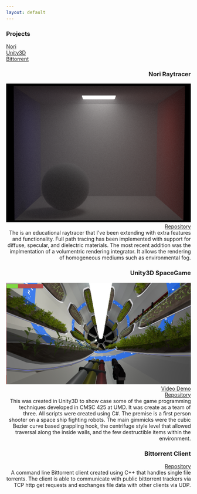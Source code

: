 ```yaml
---
layout: default
---
```



<div align="left">
  <h3>Projects</h3>
  <a href="#740">Nori</a> 
  <br/>
  <a href="#425">Unity3D</a> 
  <br/>
  <a href="#417">Bittorrent</a> 
  <br/>
</div>
<div align="right">
  <body>
  
  <h3 id="740"> Nori Raytracer </h3>
  <p>
    <img src="images/740/med_med.png">
    <br/>
    <a href="https://github.com/KyleBeebe/Nori-Raytracer">Repository</a> 
    <br/>
    The is an educational raytracer that I've been extending with extra features and functionality. Full path tracing has been implemented with support for diffuse, specular, and dielectric materials. The most recent addition was the implmentation of a volumentric rendering integrator. It allows the rendering of homogeneous mediums such as environmental fog. 
  </p>
  
  <h3 id="425"> Unity3D SpaceGame </h3>
  <p> 
    <img src="images/425/4.jpg" alt="centrifuge">
    <a href="https://www.youtube.com/watch?v=S0BBw31RJLE&t=6s">Video Demo</a> 
    <br/>
    <a href="https://github.com/KyleBeebe/UnitySpaceGame">Repository</a> 
    <br/>
    This was created in Unity3D to show case some of the game programming techniques developed in CMSC 425 at UMD. 
    It was create as a team of three. All scripts were created using C#. The premise is a first person shooter on a space ship fighting 
    robots. The main gimmicks were the cubic Bezier curve based grappling hook, the centrifuge style level that allowed traversal along the inside walls, and the few destructible items within the environment. 
  </p>
  
  <h3 id="417"> Bittorrent Client </h3>
  <p>
    <a href="https://github.com/KyleBeebe/Bittorrent-Client">Repository</a> 
    <br/>
    A command line Bittorrent client created using C++ that handles single file torrents. The client is able to communicate with 
    public bittorrent trackers via TCP http get requests and exchanges file data with other clients via UDP. 
  </p>
  
  </body>
</div>

